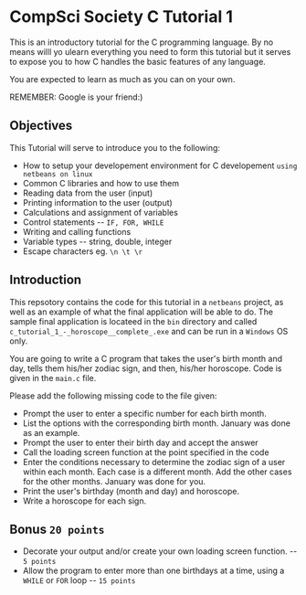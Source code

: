 CompSci Society C Tutorial 1
==============================

This is an introductory tutorial for the C programming language. By no means willl yo ulearn everything you need to form this tutorial but it serves to expose you to how C handles the basic features of any language.

You are expected to learn as much as you can on your own.

REMEMBER:
Google is your friend:)

Objectives
-----------
This Tutorial will serve to introduce you to the following:
* How to setup your developement environment for C developement `using netbeans on linux`
* Common C libraries and how to use them
* Reading data from the user (input)
* Printing information to the user (output)
* Calculations and assignment of variables
* Control statements -- `IF, FOR, WHILE`
* Writing and calling functions
* Variable types -- string, double, integer
* Escape characters eg. `\n \t \r`

Introduction
----------------
This repsotory contains the code for this tutorial in a `netbeans` project, as well as an example of what the final application will be able to do.
The sample final application is locateed in the `bin` directory and called `c_tutorial_1_-_horoscope__complete_.exe` and can be run in a `Windows` OS only.


You are going to write a C program that takes the user's birth month and day, tells them his/her zodiac sign, and then, his/her horoscope.
Code is given in the `main.c` file.

Please add the following missing code to the file given:
* Prompt the user to enter a specific number for each birth month.
* List the options with the corresponding birth month. January was done as an example.
* Prompt the user to enter their birth day and accept the answer
* Call the loading screen function at the point specified in the code
* Enter the conditions necessary to determine the zodiac sign of a user within each month. Each case is a different month. Add the other cases for the other months.  January was done for you.
* Print the user's birthday (month and day) and horoscope.
* Write a horoscope for each sign.

Bonus `20 points`
-------------------
* Decorate your output and/or create your own loading screen function. -- `5 points`
* Allow the program to enter more than one birthdays at a time, using a `WHILE` or `FOR` loop -- `15 points`